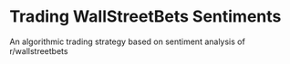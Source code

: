 # Trading WallStreetBets Sentiments
An algorithmic trading strategy based on sentiment analysis of r/wallstreetbets
